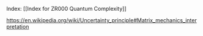 Index: [[Index for ZR000 Quantum Complexity]]

https://en.wikipedia.org/wiki/Uncertainty_principle#Matrix_mechanics_interpretation